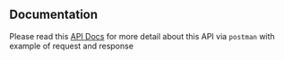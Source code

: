 ## Documentation

Please read this [API Docs](https://www.postman.com/zelvann/workspace/tugas-oprec-rpl/collection/30402094-5ed64dd8-283c-44ee-859c-bc4d8811c0cb?action=share&creator=30402094) for more detail about this API via `postman` with example of request and response